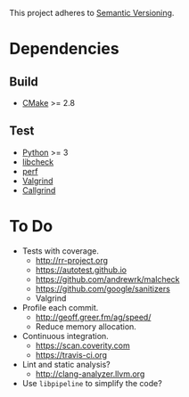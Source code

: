 This project adheres to [Semantic Versioning](http://semver.org).

# Dependencies #

## Build ##

- [CMake](https://cmake.org) >= 2.8

## Test ##

- [Python](https://www.python.org) >= 3
- [libcheck](http://libcheck.github.io/check/)
- [perf](https://perf.wiki.kernel.org)
- [Valgrind](http://valgrind.org)
- [Callgrind](https://kcachegrind.github.io)

# To Do #

- Tests with coverage.
  - http://rr-project.org
  - https://autotest.github.io
  - https://github.com/andrewrk/malcheck
  - https://github.com/google/sanitizers
  - Valgrind
- Profile each commit.
  - http://geoff.greer.fm/ag/speed/
  - Reduce memory allocation.
- Continuous integration.
  - https://scan.coverity.com
  - https://travis-ci.org
- Lint and static analysis?
  - http://clang-analyzer.llvm.org
- Use `libpipeline` to simplify the code?
